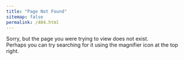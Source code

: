 ```yaml
---
title: "Page Not Found"
sitemap: false
permalink: /404.html
---
```


Sorry, but the page you were trying to view does not exist.<br>
Perhaps you can try searching for it using the magnifier icon at the top right.
